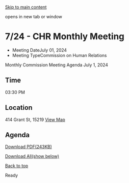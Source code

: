 [Skip to main content](https://www.pittsburghpa.gov/City-Government/Boards-Authorities-Commissions/List-of-Boards-Authorities-Commissions/Commission-on-Human-Relations/Commission-Meetings/CHR-Meetings/2024/724-CHR-Monthly-Meeting#main-content)

opens in new tab or window

# 7/24 - CHR Monthly Meeting

- Meeting DateJuly 01, 2024
- Meeting TypeCommission on Human Relations

Monthly Commission Meeting Agenda
July 1, 2024

## Time

03:30 PM

## Location

414 Grant St, 15219 [View Map](https://maps.google.com/?q=414%20Grant%20St%2015219)

## Agenda

[Download PDF(243KB)](https://www.pittsburghpa.gov/files/assets/city/v/1/bac/documents/chr/meetings/25283_monthly_commission_meeting_agenda_20240701.pdf)

[Download All(show below)](https://www.pittsburghpa.gov/ocapi/City/files/zipall/6fdeeb46-e12b-49ca-96ab-f4d0d2ea17ef/file/01%20Jul%202024_-_Commission_on_Human_Relations.zip)

[Back to top](https://www.pittsburghpa.gov/City-Government/Boards-Authorities-Commissions/List-of-Boards-Authorities-Commissions/Commission-on-Human-Relations/Commission-Meetings/CHR-Meetings/2024/724-CHR-Monthly-Meeting#body-top)

Ready
